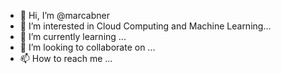 - 👋 Hi, I’m @marcabner
- 👀 I’m interested in Cloud Computing and Machine Learning...
- 🌱 I’m currently learning ...
- 💞️ I’m looking to collaborate on ...
- 📫 How to reach me ...

<!---
marcabner/marcabner is a ✨ special ✨ repository because its `README.md` (this file) appears on your GitHub profile.
You can click the Preview link to take a look at your changes.
--->
